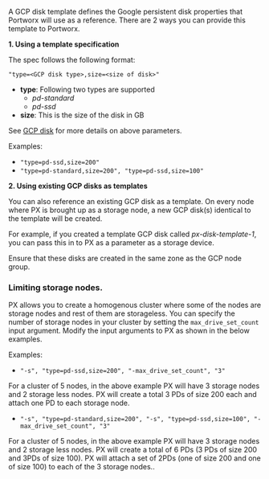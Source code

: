 A GCP disk template defines the Google persistent disk properties that Portworx will use as a reference. There are 2 ways you can provide this template to Portworx.

**1. Using a template specification**

The spec follows the following format:
```
"type=<GCP disk type>,size=<size of disk>"
```

* __type__: Following two types are supported
    * _pd-standard_
    * _pd-ssd_
* __size__: This is the size of the disk in GB

See [GCP disk](https://cloud.google.com/compute/docs/disks/) for more details on above parameters.

Examples:

* `"type=pd-ssd,size=200"`
* `"type=pd-standard,size=200", "type=pd-ssd,size=100"`


**2. Using existing GCP disks as templates**

You can also reference an existing GCP disk as a template. On every node where PX is brought up as a storage node, a new GCP disk(s) identical to the template will be created.

For example, if you created a template GCP disk called _px-disk-template-1_, you can pass this in to PX as a parameter as a storage device.

Ensure that these disks are created in the same zone as the GCP node group.

### Limiting storage nodes.

PX allows you to create a homogenous cluster where some of the nodes are storage nodes and rest of them are storageless. You can specify the number of storage nodes in your cluster by setting the ```max_drive_set_count``` input argument.
Modify the input arguments to PX as shown in the below examples.

Examples:

* `"-s", "type=pd-ssd,size=200", "-max_drive_set_count", "3"`

For a cluster of 5 nodes, in the above example PX will have 3 storage nodes and 2 storage less nodes. PX will create a total 3 PDs of size 200 each and attach one PD to each storage node.

* `"-s", "type=pd-standard,size=200", "-s", "type=pd-ssd,size=100", "-max_drive_set_count", "3"`

For a cluster of 5 nodes, in the above example PX will have 3 storage nodes and 2 storage less nodes. PX will create a total of 6 PDs (3 PDs of size 200 and 3PDs of size 100). PX will attach a set of 2PDs (one of size 200 and one of size 100) to each of the 3 storage nodes..
